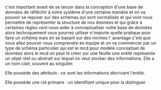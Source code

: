 c'est important avant de se lancer
dans la conception d'une base de données
de réfléchir à notre système d'une
certaine manière et on va pouvoir se
reposer sur des schémas qui sont
normalisés et qui vont nous permettre de
représenter la structure de nos données
et qui grâce à certaines règles vont
nous aider à conceptualiser notre base
de données alors techniquement vous
pourrez utiliser n'importe quelle
pratique pour faire un schéma mais en se
basant sur des normes l' avantage c'est
que vous allez pouvoir vous comprendre
en équipe et on va commencer par un type
de schéma particulier qui est le mcd
pour modèle conceptuel de données alors
le mcd on peut le créer sur une feuille
une entité représente un objet réel ou abstrait sur lequel on veut stocker des informations.
Elle a un nom clair, souvent au singulier.

Elle possède des attributs : ce sont les informations décrivant l'entité.

Elle possède une clé primaire : un identifiant unique pour la distinguer
